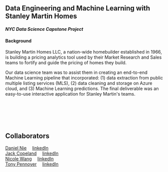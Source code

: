 ## Data Engineering and Machine Learning with Stanley Martin Homes 
#### *NYC Data Science Capstone Project*
#### Background
Stanley Martin Homes LLC, a nation-wide homebuilder established in 1966, is building a pricing analytics tool used by their Market Research and Sales teams to fortify and guide the pricing of homes they build.

Our data science team was to assist them in creating an end-to-end Machine Learning pipeline that incorporated: (1) data extraction from public multiple listing services (MLS), (2) data cleaning and storage on Azure cloud, and (3) Machine Learning predictions. The final deliverable was an easy-to-use interactive application for Stanley Martin's teams.
<br>

<br>

<br>
<br>
<br>


## Collaborators
[Daniel Nie](https://github.com/dnie44)&emsp; [linkedIn](https://www.linkedin.com/in/danielnie/)<br>
[Jack Copeland](https://github.com/jackcopeland11)&emsp; [linkedIn](https://www.linkedin.com/in/jack-copeland-84417b124/)<br>
[Nicole Wang](https://github.com/nickelworks)&emsp; [linkedIn](https://www.linkedin.com/in/nickelworks/)<br>
[Tony Pennoyer](https://github.com/tonypennoyer)&emsp; [linkedIn](https://www.linkedin.com/in/tony-pennoyer/)<br>
